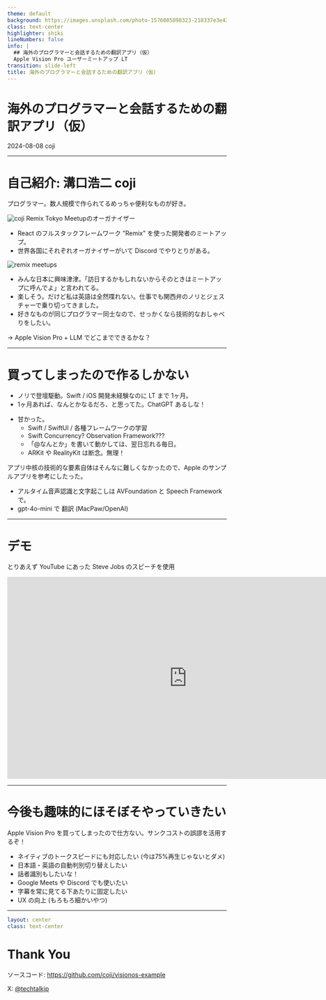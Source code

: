 ```yaml
---
theme: default
background: https://images.unsplash.com/photo-1576085898323-218337e3e43c?q=80&w=1920&auto=format&fit=crop&ixlib=rb-4.0.3&ixid=M3wxMjA3fDB8MHxwaG90by1wYWdlfHx8fGVufDB8fHx8fA%3D%3D
class: text-center
highlighter: shiki
lineNumbers: false
info: |
  ## 海外のプログラマーと会話するための翻訳アプリ（仮）
  Apple Vision Pro ユーザーミートアップ LT
transition: slide-left
title: 海外のプログラマーと会話するための翻訳アプリ（仮）
---
```


# 海外のプログラマーと会話するための翻訳アプリ（仮）

2024-08-08 coji

---

# 自己紹介: 溝口浩二 coji

プログラマー。数人規模で作られてるめっちゃ便利なものが好き。

<img src="/images/coji.jpg" className='rounded-full absolute top-8 right-24 w-16' alt="coji" />

<v-click>
Remix Tokyo Meetupのオーガナイザー
</v-click>

<v-click>

- React のフルスタックフレームワーク ”Remix" を使った開発者のミートアップ。
- 世界各国にそれぞれオーガナイザーがいて Discord でやりとりがある。
<img src="/images/remix-meetups.png" alt="remix meetups" className="rounded w-90">

</v-click>

<v-clicks>

- みんな日本に興味津津。「訪日するかもしれないからそのときはミートアップに呼んでよ」と言われてる。
- 楽しそう。だけど私は英語は全然喋れない。仕事でも関西弁のノリとジェスチャーで乗り切ってきました。
- 好きなものが同じプログラマー同士なので、せっかくなら技術的なおしゃべりをしたい。

</v-clicks>

<v-click>
→ Apple Vision Pro + LLM でどこまでできるかな？
</v-click>

---

# 買ってしまったので作るしかない

<v-clicks>

- ノリで登壇駆動。Swift / iOS 開発未経験なのに LT まで 1ヶ月。
- 1ヶ月あれば、なんとかなるだろ、と思ってた。ChatGPT あるしな！

</v-clicks>

<v-click>

- 甘かった。
  - Swift / SwiftUI / 各種フレームワークの学習
  - Swift Concurrency? Observation Framework???
  - 「@なんとか」を書いて動かしては、翌日忘れる毎日。
  - ARKit や RealityKit は断念。無理！

</v-click>

<v-click>

アプリ中核の技術的な要素自体はそんなに難しくなかったので、Apple のサンプルアプリを参考にしたった。

- アルタイム音声認識と文字起こしは AVFoundation と Speech Framework で。
- gpt-4o-mini で 翻訳 (MacPaw/OpenAI)

</v-click>

---

# デモ

とりあえず YouTube にあった Steve Jobs のスピーチを使用

<iframe width="823" height="463" src="https://www.youtube.com/embed/JIK_UcH7-Bs?si=5twltMuRPY_e-L4d" title="YouTube video player" frameborder="0" allow="accelerometer; autoplay; clipboard-write; encrypted-media; gyroscope; picture-in-picture; web-share" referrerpolicy="strict-origin-when-cross-origin" allowfullscreen></iframe>

---

# 今後も趣味的にほそぼそやっていきたい

Apple Vision Pro を買ってしまったので仕方ない。サンクコストの誤謬を活用するぞ！

- ネイティブのトークスピードにも対応したい (今は75%再生じゃないとダメ)
- 日本語・英語の自動判別切り替えしたい
- 話者識別もしたいな！
- Google Meets や Discord でも使いたい
- 字幕を常に見てる下あたりに固定したい
- UX の向上 (もろもろ細かいやつ)

---

```yaml
layout: center
class: text-center
```

# Thank You

ソースコード: https://github.com/coji/visionos-example

X: [@techtalkjp](https://x.com/techtalkjp)

<!--
ご清聴ありがとうございました。詳細はGitHubをご覧ください。質問やフィードバックをお待ちしています。
-->
